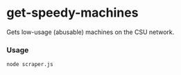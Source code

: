# get-speedy-machines
Gets low-usage (abusable) machines on the CSU network.

### Usage
`node scraper.js`
